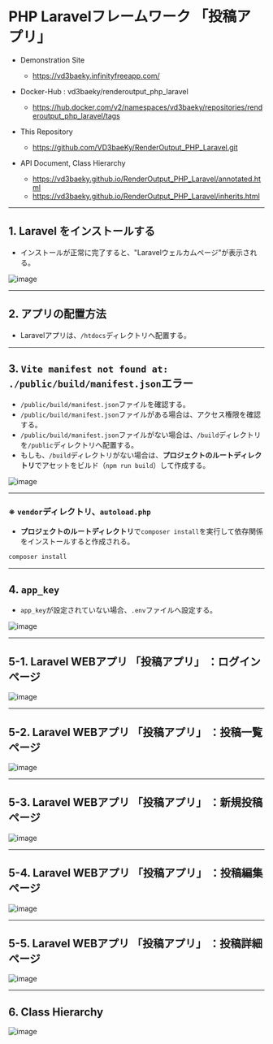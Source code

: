 # PHP Laravelフレームワーク 「投稿アプリ」 
 

* Demonstration Site 
    - https://vd3baeky.infinityfreeapp.com/

* Docker-Hub : vd3baeky/renderoutput_php_laravel
    - https://hub.docker.com/v2/namespaces/vd3baeky/repositories/renderoutput_php_laravel/tags
 
* This Repository
    - https://github.com/VD3baeKy/RenderOutput_PHP_Laravel.git

* API Document, Class Hierarchy
    - https://vd3baeky.github.io/RenderOutput_PHP_Laravel/annotated.html
    - https://vd3baeky.github.io/RenderOutput_PHP_Laravel/inherits.html

---
## 1. Laravel をインストールする

* インストールが正常に完了すると、"Laravelウェルカムページ"が表示される。

![image](https://github.com/user-attachments/assets/3244e3d4-763e-4a85-bbb2-7823c2edad60)
 
---

## 2. アプリの配置方法
* Laravelアプリは、```/htdocs```ディレクトリへ配置する。
 
---

## 3. ```Vite manifest not found at: ./public/build/manifest.json```エラー
* ```/public/build/manifest.json```ファイルを確認する。
* ```/public/build/manifest.json```ファイルがある場合は、アクセス権限を確認する。
* ```/public/build/manifest.json```ファイルがない場合は、```/build```ディレクトリを```/public```ディレクトリへ配置する。
* もしも、```/build```ディレクトリがない場合は、**プロジェクトのルートディレクトリ**でアセットをビルド（```npm run build```）して作成する。

![image](https://github.com/user-attachments/assets/52730a92-69dd-4f96-a71b-32bdeaf8577f) 

---

### ※ ```vendor```ディレクトリ、```autoload.php```
* **プロジェクトのルートディレクトリ**で```composer install```を実行して依存関係をインストールすると作成される。
``` bash
composer install
```
 
---
## 4.  ```app_key```
* ```app_key```が設定されていない場合、```.env```ファイルへ設定する。 

![image](https://github.com/user-attachments/assets/074ff161-0ab1-47b1-b7e1-418561c6b32f) 
 
---
## 5-1. Laravel WEBアプリ 「投稿アプリ」 ：ログインページ
![image](https://github.com/user-attachments/assets/96df4fe0-e7b0-4d19-a5ff-c4c5265185bb) 

---
## 5-2. Laravel WEBアプリ 「投稿アプリ」 ：投稿一覧ページ
![image](https://github.com/user-attachments/assets/b6b46ac1-b8fc-4f25-94ea-11bb1e07fa1b) 

---
## 5-3. Laravel WEBアプリ 「投稿アプリ」 ：新規投稿ページ
![image](https://github.com/user-attachments/assets/33815d04-5394-4e00-80c0-cf511e72f8b7) 

---
## 5-4. Laravel WEBアプリ 「投稿アプリ」 ：投稿編集ページ
![image](https://github.com/user-attachments/assets/cfae3526-2e25-4ed4-a7bc-4c3779706619) 

---
## 5-5. Laravel WEBアプリ 「投稿アプリ」 ：投稿詳細ページ
![image](https://github.com/user-attachments/assets/8bce2139-519c-458b-ae08-b78cd4a66874) 

---
## 6. Class Hierarchy
![image](https://github.com/user-attachments/assets/d8b99183-5695-4025-ac9f-a20fcd5355fe) 
 




